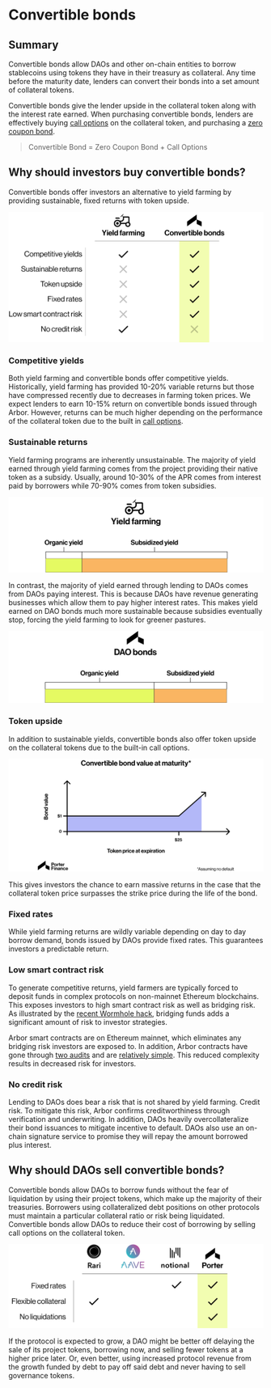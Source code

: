 # Convertible bonds

## Summary

Convertible bonds allow DAOs and other on-chain entities to borrow stablecoins using tokens they have in their treasury as collateral. Any time before the maturity date, lenders can convert their bonds into a set amount of collateral tokens.

Convertible bonds give the lender upside in the collateral token along with the interest rate earned. When purchasing convertible bonds, lenders are effectively buying [call options](../../financial-concepts/convertible-bonds/call-options.md) on the collateral token, and purchasing a [zero coupon bond](../../financial-concepts/zero-coupon-bonds/).&#x20;

> Convertible Bond = Zero Coupon Bond + Call Options

## Why should investors buy convertible bonds?

Convertible bonds offer investors an alternative to yield farming by providing sustainable, fixed returns with token upside.

![](<../../.gitbook/assets/image (15).png>)

### Competitive yields

Both yield farming and convertible bonds offer competitive yields. Historically, yield farming has provided 10-20% variable returns but those have compressed recently due to decreases in farming token prices. We expect lenders to earn 10-15% return on convertible bonds issued through Arbor. However, returns can be much higher depending on the performance of the collateral token due to the built in [call options](../../financial-concepts/convertible-bonds/call-options.md).

### Sustainable returns

Yield farming programs are inherently unsustainable. The majority of yield earned through yield farming comes from the project providing their native token as a subsidy. Usually, around 10-30% of the APR comes from interest paid by borrowers while 70-90% comes from token subsidies.&#x20;

![](<../../.gitbook/assets/image (60).png>)

In contrast, the majority of yield earned through lending to DAOs comes from DAOs paying interest. This is because DAOs have revenue generating businesses which allow them to pay higher interest rates. This makes yield earned on DAO bonds much more sustainable because subsidies eventually stop, forcing the yield farming to look for greener pastures.

![](<../../.gitbook/assets/image (54).png>)

### Token upside

In addition to sustainable yields, convertible bonds also offer token upside on the collateral tokens due to the built-in call options.

![](<../../.gitbook/assets/image (6).png>)

This gives investors the chance to earn massive returns in the case that the collateral token price surpasses the strike price during the life of the bond.

### Fixed rates

While yield farming returns are wildly variable depending on day to day borrow demand, bonds issued by DAOs provide fixed rates. This guarantees investors a predictable return.

### Low smart contract risk

To generate competitive returns, yield farmers are typically forced to deposit funds in complex protocols on non-mainnet Ethereum blockchains. This exposes investors to high smart contract risk as well as bridging risk. As illustrated by the [recent Wormhole hack](https://cointelegraph.com/news/wormhole-hack-illustrates-danger-of-defi-cross-chain-bridges), bridging funds adds a significant amount of risk to investor strategies.

Arbor smart contracts are on Ethereum mainnet, which eliminates any bridging risk investors are exposed to. In addition, Arbor contracts have gone through [two audits](https://github.com/arbor-finance/audits) and are [relatively simple](https://github.com/arbor-finance/v1-core/tree/main/contracts). This reduced complexity results in decreased risk for investors.

### No credit risk

Lending to DAOs does bear a risk that is not shared by yield farming. Credit risk. To mitigate this risk, Arbor confirms creditworthiness through verification and underwriting. In addition, DAOs heavily overcollateralize their bond issuances to mitigate incentive to default. DAOs also use an on-chain signature service to promise they will repay the amount borrowed plus interest.

## Why should DAOs sell convertible bonds?

Convertible bonds allow DAOs to borrow funds without the fear of liquidation by using their project tokens, which make up the majority of their treasuries. Borrowers using collateralized debt positions on other protocols must maintain a particular collateral ratio or risk being liquidated. Convertible bonds allow DAOs to reduce their cost of borrowing by selling call options on the collateral token.

![](<../../.gitbook/assets/image (16).png>)

If the protocol is expected to grow, a DAO might be better off delaying the sale of its project tokens, borrowing now, and selling fewer tokens at a higher price later. Or, even better, using increased protocol revenue from the growth funded by debt to pay off said debt and never having to sell governance tokens.
